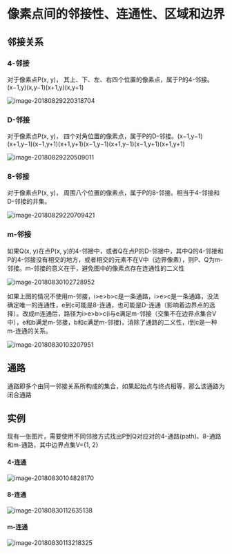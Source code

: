 # 像素点间的邻接性、连通性、区域和边界

## 邻接关系

### 4-邻接

对于像素点P(x, y)， 其上、下、左、右四个位置的像素点，属于P的4-邻接。  (x−1,y)(x,y−1)(x+1,y)(x,y+1)

![image-20180829220318704](../img/image-20180829220318704.png)

### D-邻接

对于像素点P(x, y)， 四个对角位置的像素点，属于P的D-邻接。(x−1,y−1)(x+1,y−1)(x−1,y+1)(x+1,y+1)(x−1,y−1)(x+1,y−1)(x−1,y+1)(x+1,y+1) 

![image-20180829220509011](../img/image-20180829220509011.png)

### 8-邻接

对于像素点P(x, y)， 周围八个位置的像素点，属于P的8-邻接。相当于4-邻接和D-邻接的并集。

![image-20180829220709421](../img/image-20180829220709421.png)

### m-邻接

如果Q(x, y)在点P(x, y)的4-邻接中，或者Q在点P的D-邻接中，其中Q的4-邻接和P的4-邻接没有相交的地方，或者相交的元素不在V中（边界像素），则P、Q为m-邻接。m-邻接的意义在于，避免图中的像素点存在连通性的二义性

![image-20180830102728952](../img/image-20180830102728952.png)

如果上图的情况不使用m-邻接，i>e>b>c是一条通路，i>e>c是一条通路，没法确定唯一的连通性，e到c可能是8-连通，也可能是D-连通（影响着边界点的选择）。改成m连通后，路径为i>e>b>c(i与e满足m-邻接（交集不在边界点集合V中），e和b满足m-邻接，b和c满足m-邻接)，消除了通路的二义性，i到c是一种m-连通的关系。

![image-20180830103207951](../img/image-20180830103207951.png)

## 通路

通路即多个由同一邻接关系所构成的集合，如果起始点与终点相等，那么该通路为闭合通路

## 实例

现有一张图片，需要使用不同邻接方式找出P到Q对应对的4-通路(path)、8-通路和m-通路，其中边界点集V={1, 2}

#### 4-连通

![image-20180830104828170](../img/image-20180830104828170.png)

#### 8-连通

![image-20180830112635138](../img/image-20180830112635138.png)

#### m-连通

![image-20180830113218325](../img/image-20180830113218325.png)

